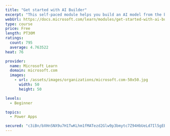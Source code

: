 ```yaml
---
title: "Get started with AI Builder"
excerpt: "This self-paced module helps you build an AI model from the beginning and shows how you can use it in your business without writing a single line of code."
webUrl: https://docs.microsoft.com/learn/modules/get-started-with-ai-builder/
type: course
price: Free
length: PT30M
ratings:
  count: 795
  average: 4.763522
heat: 76

provider:
  name: Microsoft Learn
  domain: microsoft.com
  images:
    - url: /assets/images/organizations/microsoft.com-50x50.jpg
      width: 50
      height: 50

levels:
  - Beginner

topics:
  - Power Apps

secured: "c3iBn/bXHnSNX9u7H1TwKLhm1fMATezd2Glw9p3bmytc7Z94HbUeLd7Il5gEBIaJa/K3h2bCbqErAdClaAXkQuS3ubmMoVX1bBDcNO2eEsf+RdSfgE/wnO4AtFQ/JyD+OJpis99e/mUpAfFy+dtzGhr/zQvKZxy7N3KC24H5uvNzTt0VzynamPC/LrVQpI0Wz+pcx4J6wUlXOG/8tFHy7XntsAryUWl4gyxOg231PtOjYJxdWJUm7yACYW2mQOFJcvb5Kf9T+65Lu7jQcvkErWG5EaA8Y5FxcmZlSJ03FFvuOUy87nu6zhT4dzEePwSDG+d1XCGmZPHcZH6dFwB1rWFj2HRHez0W6DZI2UeSckIs8e8G7Tdls/cjw4yCP/3f5ua7VAo/dygZWeaiXxVTE1VbRBky8VDiwvXQBQel2To=;pwZQuBMcUe++7RQmkvruHA=="
---
```


